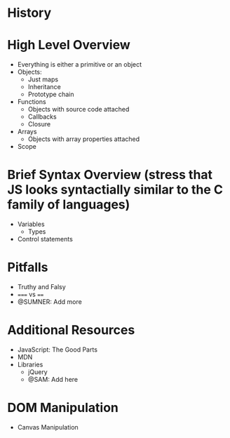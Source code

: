 # History
# High Level Overview
- Everything is either a primitive or an object
- Objects:
    - Just maps
    - Inheritance
    - Prototype chain
- Functions
    - Objects with source code attached
    - Callbacks
    - Closure
- Arrays
    - Objects with array properties attached
- Scope

# Brief Syntax Overview (stress that JS looks syntactially similar to the C family of languages)
- Variables
    - Types
- Control statements

# Pitfalls
- Truthy and Falsy
- `===` vs `==`
- @SUMNER: Add more

# Additional Resources
- JavaScript: The Good Parts
- MDN
- Libraries
    - jQuery
    - @SAM: Add here

# DOM Manipulation
- Canvas Manipulation

